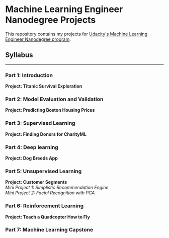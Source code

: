 # Machine Learning Engineer Nanodegree Projects

This repository contains my projects for [Udacity's Machine Learning Engineer Nanodegree program](https://eg.udacity.com/course/machine-learning-engineer-nanodegree--nd009).

## Syllabus
---


### Part 1: Introduction

**Project: Titanic Survival Exploration**

### Part 2: Model Evaluation and Validation

**Project: Predicting Boston Housing Prices**

### Part 3: Supervised Learning

**Project: Finding Donors for CharityML**

### Part 4: Deep learning

**Project: Dog Breeds App**

### Part 5: Unsupervised Learning

**Project: Customer Segments** <br/>
*Mini Project 1: Simplistic Recommendation Engine*<br/>
*Mini Project 2:  Facial Recognition with PCA*

### Part 6: Reinforcement Learning

**Project: Teach a Quadcopter How to Fly**

### Part 7: Machine Learning Capstone
